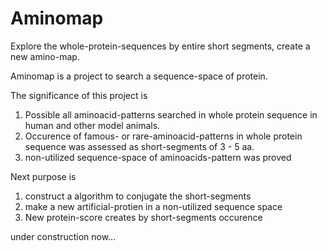# Aminomap
Explore the whole-protein-sequences by entire short segments, create a new amino-map.


Aminomap is a project to search a sequence-space of protein.


The significance of this project is 
1. Possible all aminoacid-patterns searched in whole protein sequence in human and other model animals.
2. Occurence of famous- or rare-aminoacid-patterns in whole protein sequence was assessed as short-segments of 3 - 5 aa.
3. non-utilized sequence-space of aminoacids-pattern was proved


Next purpose is 
1. construct a algorithm to conjugate the short-segments
2. make a new artificial-protien in a non-utilized sequence space
3. New protein-score creates by short-segments occurence

under construction now...
